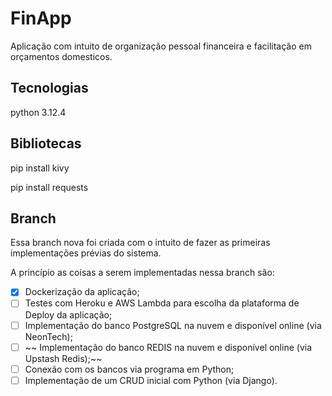 # FinApp

Aplicação com intuito de organização pessoal financeira e facilitação 
em orçamentos domesticos.

## Tecnologias

python 3.12.4

## Bibliotecas

pip install kivy

pip install requests


## Branch

Essa branch nova foi criada com o intuito de fazer as primeiras implementações prévias do sistema.

A princípio as coisas a serem implementadas nessa branch são: 

- [x] Dockerização da aplicação;
- [ ] Testes com Heroku e AWS Lambda para escolha da plataforma de Deploy da aplicação;
- [ ] Implementação do banco PostgreSQL na nuvem e disponível online (via NeonTech);
- [ ] ~~ Implementação do banco REDIS na nuvem e disponível online (via Upstash Redis);~~
- [ ] Conexão com os bancos via programa em Python;
- [ ] Implementação de um CRUD inicial com Python (via Django).